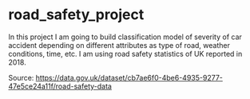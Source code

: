 # road_safety_project
In this project I am going to build classification model of severity of car accident depending on different attributes as type of road, weather conditions, time, etc. I am using road safety statistics of UK reported in 2018.

Source: https://data.gov.uk/dataset/cb7ae6f0-4be6-4935-9277-47e5ce24a11f/road-safety-data
